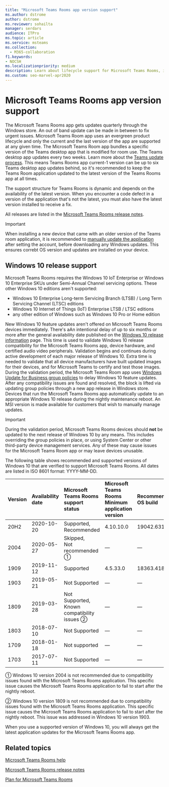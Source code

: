 ```yaml
---
title: "Microsoft Teams Rooms app version support"
ms.author: dstrome
author: dstrome
ms.reviewer: sohailta
manager: serdars
audience: ITPro
ms.topic: article
ms.service: msteams
ms.collection: 
  - M365-collaboration
f1.keywords:
- NOCSH
ms.localizationpriority: medium
description: Learn about lifecycle support for Microsoft Teams Rooms, including the dynamic support structure and its phases.
ms.custom: seo-marvel-apr2020
---
```


# Microsoft Teams Rooms app version support
 
The Microsoft Teams Rooms app gets updates quarterly through the Windows store. An out of band update can be made in between to fix urgent issues. Microsoft Teams Room app uses an evergreen product lifecycle and only the current and the last version of the app are supported at any given time. The Microsoft Teams Room app bundles a specific version of the Teams desktop app that is modified for room use. The Teams desktop app updates every two weeks. Learn more about the [Teams update process](../teams-client-update.md). This means Teams Rooms app current-1 version can be up to six Teams desktop app updates behind, so it's recommended to keep the Teams Room application updated to the latest version of the Teams Rooms app at all times. 

The support structure for Teams Rooms is dynamic and depends on the availability of the latest version. When you encounter a code defect in a version of the application that's not the latest, you must also have the latest version installed to receive a fix.

All releases are listed in the [Microsoft Teams Rooms release notes](rooms-release-note.md).

> [!IMPORTANT]
> When installing a new device that came with an older version of the Teams room application, it is recommended to [manually update the application](manual-update.md) after setting the account, before downloading any Windows updates. This ensures correbt OS version and updates are installed on your device.  

## Windows 10 release support

Microsoft Teams Rooms requires the  Windows 10 IoT Enterprise or Windows 10 Enterprise SKUs under Semi-Annual Channel servicing options. These other Windows 10 editions aren't supported:

- Windows 10 Enterprise Long-term Servicing Branch (LTSB) / Long Term Servicing Channel (LTSC) editions
- Windows 10 Internet of Things (IoT) Enterprise LTSB / LTSC editions
- any other edition of Windows such as Windows 10 Pro or Home edition

New Windows 10 feature updates aren't offered on Microsoft Teams Rooms devices immediately. There's aAn intentional delay of up to six months or more after the general availability date published on the [Windows 10 release information](/windows/release-information/) page. This time is used to validate Windows 10 release compatibility for the Microsoft Teams Rooms app, device hardware, and certified audio video peripherals. Validation begins and continues during active development of each major release of Windows 10. Extra time is needed to validate that all device manufacturers have built updated images for their devices, and for Microsoft Teams to certify and test those images. During the validation period, the Microsoft Teams Room app uses [Windows Update for Business group policies](/windows/deployment/update/waas-manage-updates-wufb) to delay Windows 10 feature updates. After any compatibility issues are found and resolved, the block is lifted via updating group policies through a new app release in Windows store. Devices that run the Microsoft Teams Rooms app automatically update to an appropriate Windows 10 release during the nightly maintenance reboot. An MSI version is made available for customers that wish to manually manage updates.  

> [!IMPORTANT]
> During the validation period, Microsoft Teams Rooms devices should **not** be updated to the next release of Windows 10 by any means. This includes overriding the group policies in place, or using System Center or other third-party device management services. Any of these may cause issues for the Microsoft Teams Room app or may leave devices unusable.  

The following table shows recommended and supported versions of Windows 10 that are verified to support Microsoft Teams Rooms. All dates are listed in ISO 8601 format: YYYY-MM-DD.

|Version  |Availability date   |Microsoft Teams Rooms support status   |Microsoft Teams Rooms Minimum application version | Recommended OS build  |
|:---  |:---       |:---                                  |:---     |:---     |
| 20H2 |2020-10-20 |Supported, <br/>Recommended|4.10.10.0 |19042.631 |
| 2004 |2020-05-27 |Skipped, <br/> Not recommended &#x2780;|&#x2014; |&#x2014; |
| 1909 |2019-11-12 |Supported |4.5.33.0 |18363.418  |
| 1903 |2019-05-21 |Not Supported  |&#x2014; |&#x2014; |
| 1809 |2019-03-28 |Not Supported, <br/>Known compatibility issues &#x2781;|&#x2014; |&#x2014; |
| 1803 |2018-07-10 |Not Supported                             |&#x2014;  |&#x2014; |
| 1709 |2018-01-18 |Not supported                         |&#x2014; |&#x2014; |
| 1703 |2017-07-11 |Not Supported                         |&#x2014; |&#x2014; |

&#x2780; Windows 10 version 2004 is not recommended due to compatibility issues found with the Microsoft Teams Rooms application. This specific issue causes the Microsoft Teams Rooms application to fail to start after the nightly reboot. 

&#x2781; Windows 10 version 1809 is not recommended due to compatibility issues found with the Microsoft Teams Rooms application. This specific issue causes the Microsoft Teams Rooms application to fail to start after the nightly reboot. This issue was addressed in  Windows 10 version 1903.  

When you use a supported version of Windows 10, you will always get the latest application updates for the Microsoft Teams Rooms app.  


## Related topics

[Microsoft Teams Rooms help](https://support.office.com/article/Skype-Room-Systems-version-2-help-e667f40e-5aab-40c1-bd68-611fe0002ba2)

[Microsoft Teams Rooms release notes](rooms-release-note.md)

[Plan for Microsoft Teams Rooms](rooms-plan.md)
